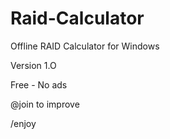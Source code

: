 # Raid-Calculator
Offline RAID Calculator for Windows

Version 1.O

Free - No ads

@join to improve


/enjoy
